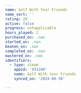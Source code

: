 ```yaml
---
name: Golf With Your Friends
name_sort: ''
rating: 28
active: false
progress: notapplicable
hours_played: 2
purchased_on: .nan
started_on: .nan
beaten_on: .nan
completed_on: .nan
mastered_on: .nan
identifiers:
  - type: steam
    appid: '431240'
    name: Golf With Your Friends
    synced_on: '2024-08-30'

---
```

